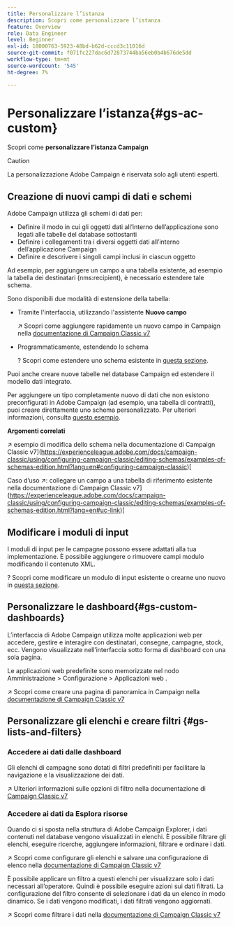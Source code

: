 ```yaml
---
title: Personalizzare l’istanza
description: Scopri come personalizzare l’istanza
feature: Overview
role: Data Engineer
level: Beginner
exl-id: 18000763-5923-48bd-b62d-cccd3c11016d
source-git-commit: f071fc227dac6d72873744ba56eb0b4b676de5dd
workflow-type: tm+mt
source-wordcount: '545'
ht-degree: 7%

---
```


# Personalizzare l’istanza{#gs-ac-custom}

Scopri come **personalizzare l’istanza Campaign**

>[!CAUTION]
>
>La personalizzazione Adobe Campaign è riservata solo agli utenti esperti.

## Creazione di nuovi campi di dati e schemi

Adobe Campaign utilizza gli schemi di dati per:

* Definire il modo in cui gli oggetti dati all’interno dell’applicazione sono legati alle tabelle del database sottostanti
* Definire i collegamenti tra i diversi oggetti dati all’interno dell’applicazione Campaign
* Definire e descrivere i singoli campi inclusi in ciascun oggetto

Ad esempio, per aggiungere un campo a una tabella esistente, ad esempio la tabella dei destinatari (nms:recipient), è necessario estendere tale schema.

Sono disponibili due modalità di estensione della tabella:

* Tramite l&#39;interfaccia, utilizzando l&#39;assistente **Nuovo campo**

   ↗️ Scopri come aggiungere rapidamente un nuovo campo in Campaign nella [documentazione di Campaign Classic v7](https://experienceleague.adobe.com/docs/campaign-classic/using/configuring-campaign-classic/editing-schemas/new-field-wizard.html?lang=en#configuring-campaign-classic)

* Programmaticamente, estendendo lo schema

   ? Scopri come estendere uno schema esistente in [questa sezione](../dev/extend-schema.md).


Puoi anche creare nuove tabelle nel database Campaign ed estendere il modello dati integrato.

Per aggiungere un tipo completamente nuovo di dati che non esistono preconfigurati in Adobe Campaign (ad esempio, una tabella di contratti), puoi creare direttamente uno schema personalizzato. Per ulteriori informazioni, consulta [questo esempio](../dev/create-schema.md#example--creating-a-contract-table).

**Argomenti correlati**

↗️ esempio di modifica dello schema nella documentazione di Campaign Classic v7](https://experienceleague.adobe.com/docs/campaign-classic/using/configuring-campaign-classic/editing-schemas/examples-of-schemas-edition.html?lang=en#configuring-campaign-classic)[

Caso d’uso ↗️: collegare un campo a una tabella di riferimento esistente nella documentazione di Campaign Classic v7](https://experienceleague.adobe.com/docs/campaign-classic/using/configuring-campaign-classic/editing-schemas/examples-of-schemas-edition.html?lang=en#uc-link)[


## Modificare i moduli di input

I moduli di input per le campagne possono essere adattati alla tua implementazione. È possibile aggiungere o rimuovere campi modulo modificando il contenuto XML.

? Scopri come modificare un modulo di input esistente o crearne uno nuovo in [questa sezione](../dev/forms.md).

## Personalizzare le dashboard{#gs-custom-dashboards}

L’interfaccia di Adobe Campaign utilizza molte applicazioni web per accedere, gestire e interagire con destinatari, consegne, campagne, stock, ecc. Vengono visualizzate nell’interfaccia sotto forma di dashboard con una sola pagina.

Le applicazioni web predefinite sono memorizzate nel nodo Amministrazione > Configurazione > Applicazioni web .

↗️ Scopri come creare una pagina di panoramica in Campaign nella [documentazione di Campaign Classic v7](https://experienceleague.adobe.com/docs/campaign-classic/using/designing-content/web-applications/use-cases--creating-overviews.html?lang=en#creating-a-single-page-web-application)


## Personalizzare gli elenchi e creare filtri {#gs-lists-and-filters}

### Accedere ai dati dalle dashboard

Gli elenchi di campagne sono dotati di filtri predefiniti per facilitare la navigazione e la visualizzazione dei dati.

↗️ Ulteriori informazioni sulle opzioni di filtro nella documentazione di [Campaign Classic v7](https://experienceleague.adobe.com/docs/campaign-classic/using/getting-started/filtering-data/filtering-options.html?lang=en#about-filtering)


### Accedere ai dati da Esplora risorse

Quando ci si sposta nella struttura di Adobe Campaign Explorer, i dati contenuti nel database vengono visualizzati in elenchi. È possibile filtrare gli elenchi, eseguire ricerche, aggiungere informazioni, filtrare e ordinare i dati.

↗️ Scopri come configurare gli elenchi e salvare una configurazione di elenco nella [documentazione di Campaign Classic v7](https://experienceleague.adobe.com/docs/campaign-classic/using/getting-started/starting-with-adobe-campaign/campaign-workspace/adobe-campaign-ui-lists.html?lang=en#getting-started)


È possibile applicare un filtro a questi elenchi per visualizzare solo i dati necessari all’operatore. Quindi è possibile eseguire azioni sui dati filtrati. La configurazione del filtro consente di selezionare i dati da un elenco in modo dinamico. Se i dati vengono modificati, i dati filtrati vengono aggiornati.

↗️ Scopri come filtrare i dati nella [documentazione di Campaign Classic v7](https://experienceleague.adobe.com/docs/campaign-classic/using/getting-started/filtering-data/creating-filters.html?lang=en#typology-of-available-filters)
